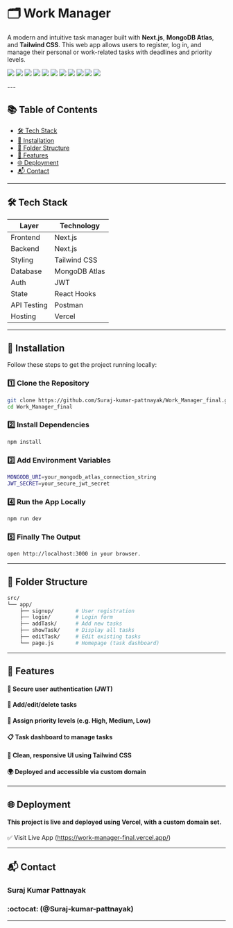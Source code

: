 # 🗂️ Work Manager

A modern and intuitive task manager built with **Next.js**, **MongoDB Atlas**, and **Tailwind CSS**. This web app allows users to register, log in, and manage their personal or work-related tasks with deadlines and priority levels.

<p align="left">
  <img src="https://img.shields.io/badge/Next.js-000?style=for-the-badge&logo=next.js&logoColor=white" />
  <img src="https://img.shields.io/badge/React-20232A?style=for-the-badge&logo=react&logoColor=61DAFB" />
  <img src="https://img.shields.io/badge/JavaScript-F7DF1E?style=for-the-badge&logo=javascript&logoColor=black" />
  <img src="https://img.shields.io/badge/Tailwind_CSS-38B2AC?style=for-the-badge&logo=tailwind-css&logoColor=white" />
  <img src="https://img.shields.io/badge/MongoDB-4EA94B?style=for-the-badge&logo=mongodb&logoColor=white" />
  <img src="https://img.shields.io/badge/Vercel-000?style=for-the-badge&logo=vercel&logoColor=white" />
  <img src="https://img.shields.io/badge/JWT-black?style=for-the-badge&logo=jsonwebtokens&logoColor=white" />
  <img src="https://img.shields.io/badge/bcrypt-003B57?style=for-the-badge&logo=auth0&logoColor=white" />
  <img src="https://img.shields.io/badge/Axios-5A29E4?style=for-the-badge&logo=axios&logoColor=white" />
  <img src="https://img.shields.io/badge/Postman-FF6C37?style=for-the-badge&logo=postman&logoColor=white" />
  <img src="https://img.shields.io/badge/Zod-3178C6?style=for-the-badge&logo=typescript&logoColor=white" />
</p>
---

## 📚 Table of Contents

- [🛠️ Tech Stack](#️-tech-stack)
- [🚀 Installation](#-installation)
- [📁 Folder Structure](#-folder-structure)
- [🔐 Features](#-features)
- [🌐 Deployment](#-deployment)
- [📬 Contact](#-contact)

---

## 🛠️ Tech Stack

| Layer       | Technology           |
|-------------|----------------------|
| Frontend    | Next.js              |
| Backend     | Next.js              |
| Styling     | Tailwind CSS         |
| Database    | MongoDB Atlas        |
| Auth        | JWT                  |
| State       | React Hooks          |
| API Testing | Postman              |
| Hosting     | Vercel               |

---

## 🚀 Installation

Follow these steps to get the project running locally:

### 1️⃣ Clone the Repository

```bash
git clone https://github.com/Suraj-kumar-pattnayak/Work_Manager_final.git
cd Work_Manager_final
```
### 2️⃣ Install Dependencies
```bash
npm install
```
### 3️⃣ Add Environment Variables
```bash
MONGODB_URI=your_mongodb_atlas_connection_string
JWT_SECRET=your_secure_jwt_secret
```
### 4️⃣ Run the App Locally
```bash
npm run dev
```
### 5️⃣ Finally The Output
```bash
open http://localhost:3000 in your browser.
```
---

## 📁 Folder Structure

```bash
src/
└── app/
    ├── signup/       # User registration
    ├── login/        # Login form
    ├── addTask/      # Add new tasks
    ├── showTask/     # Display all tasks
    ├── editTask/     # Edit existing tasks
    └── page.js       # Homepage (task dashboard)
```
---

## 🔐 Features

#### 🔑 Secure user authentication (JWT)
#### 📝 Add/edit/delete tasks
#### 🚦 Assign priority levels (e.g. High, Medium, Low)
#### 📋 Task dashboard to manage tasks
#### 🎯 Clean, responsive UI using Tailwind CSS
#### 🌍 Deployed and accessible via custom domain

---

## 🌐 Deployment
#### This project is live and deployed using Vercel, with a custom domain set.

✅ Visit Live App (https://work-manager-final.vercel.app/)

---

## 📬 Contact

### Suraj Kumar Pattnayak
###  :octocat: (@Suraj-kumar-pattnayak)

---

